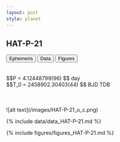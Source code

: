 ```yaml
---
layout: post
style: planet
---
```

<script src="../js/planets.js"></script>

## HAT-P-21

<!-- Tab links -->
<div class="tab">
<button class="tablinks" onclick="openCity(event, 'Ephemeris')">Ephemeris</button>
<button class="tablinks" onclick="openCity(event, 'Data')">Data</button>
<button class="tablinks" onclick="openCity(event, 'Figures')">Figures</button>
</div>

<!-- Tab content -->
<div id="Ephemeris" class="tabcontent" markdown="1">
<br/><br/>
$$P = 4.12448799(96) $$ day <br/>
$$T_0 = 2458902.30403(44) $$ BJD TDB
<br/><br/>
<br/><br/>
![alt text](/images/HAT-P-21_o_c.png)
</div>


<div id="Data" class="tabcontent" markdown="1">

{% include data/data_HAT-P-21.md %}

</div>

<div id="Figures" class="tabcontent" markdown="1">
{% include figures/figures_HAT-P-21.md %}
</div>


<script src="../js/tabs.js"></script>


